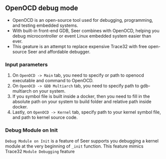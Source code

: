 ## OpenOCD debug mode
+ OpenOCD is an open-source tool used for debugging, programming, and testing embedded systems.
+ With built-in front-end GDB, Seer combines with OpenOCD, helping you debug microcontroller or event Linux embedded system easier than ever.
+ This geature is an attempt to replace expensive Trace32 with free open-source Seer and affordable debugger.
### Input parameters
1. On `OpenOCD -> Main` tab, you need to specify or path to openocd executable and command to OpenOCD.
2. On `OpenOCD -> GDB Multiarch` tab, you need to specify path to gdb-multiarch on your system.
3. If you symbol file is built inside a docker, then you need to fill in the absolute path on your system to build folder and relative path inside docker.
4. Lastly, on `OpenOCD -> Kernel` tab, specify path to your kernel symbol file, and path to kernel source code. 
### Debug Module on Init
`Debug Module on Init` is a feature of Seer supports you debugging a kernel module at the very beginning of `_init` function. This feature mimics Trace32 `Module Debugging` feature
